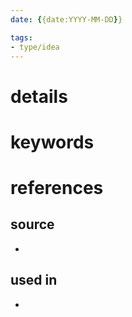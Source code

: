 ```yaml
---
date: {{date:YYYY-MM-DD}}

tags:
- type/idea
---
```


# details


# keywords


# references

## source
* 

## used in
* 